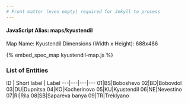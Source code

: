 ```yaml
---
# Front matter (even empty) required for Jekyll to process
---
```


#### JavaScript Alias: maps/kyustendil

Map Name: Kyustendil
Dimensions (Width x Height): 688x486



{% embed_spec_map kyustendil-map.js %}

### List of Entities

ID | Short label | Label
---|---|---|---
01|BS|Boboshevo
02|BD|Bobovdol
03|DU|Dupnitsa
04|KO|Kocherinovo
05|KU|Kyustendil
06|NE|Nevestino
07|RI|Rila
08|SB|Sapareva banya
09|TR|Treklyano

